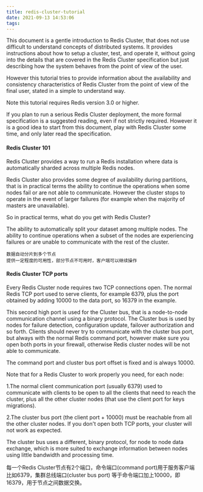 ```yaml
---
title: redis-cluster-tutorial
date: 2021-09-13 14:53:06
tags:
---
```

This document is a gentle introduction to Redis Cluster, that does not use difficult to understand concepts of distributed systems. 
It provides instructions about how to setup a cluster, test, and operate it, 
without going into the details that are covered in the Redis Cluster specification 
but just describing how the system behaves from the point of view of the user.

However this tutorial tries to provide information about the availability and consistency characteristics of Redis Cluster 
from the point of view of the final user, stated in a simple to understand way.

Note this tutorial requires Redis version 3.0 or higher.

If you plan to run a serious Redis Cluster deployment, the more formal specification is a suggested reading, 
even if not strictly required. However it is a good idea to start from this document, 
play with Redis Cluster some time, and only later read the specification.

#### Redis Cluster 101
Redis Cluster provides a way to run a Redis installation where data is automatically sharded across multiple Redis nodes.

Redis Cluster also provides some degree of availability during partitions, that is in practical terms the ability to continue the operations 
when some nodes fail or are not able to communicate. 
However the cluster stops to operate in the event of larger failures (for example when the majority of masters are unavailable).

So in practical terms, what do you get with Redis Cluster?

The ability to automatically split your dataset among multiple nodes.
The ability to continue operations when a subset of the nodes are experiencing failures or are unable to communicate with the rest of the cluster.

```text
数据自动分片到多个节点
提供一定程度的可用性，部分节点不可用时，客户端可以继续操作
```
#### Redis Cluster TCP ports
Every Redis Cluster node requires two TCP connections open. The normal Redis TCP port used to serve clients, 
for example 6379, plus the port obtained by adding 10000 to the data port, so 16379 in the example.

This second high port is used for the Cluster bus, that is a node-to-node communication channel using a binary protocol. 
The Cluster bus is used by nodes for failure detection, configuration update, failover authorization and so forth. 
Clients should never try to communicate with the cluster bus port, but always with the normal Redis command port, 
however make sure you open both ports in your firewall, otherwise Redis cluster nodes will be not able to communicate.

The command port and cluster bus port offset is fixed and is always 10000.

Note that for a Redis Cluster to work properly you need, for each node:

1.The normal client communication port (usually 6379) used to communicate with clients to be open to all the clients that need to reach the cluster, 
plus all the other cluster nodes (that use the client port for keys migrations).

2.The cluster bus port (the client port + 10000) must be reachable from all the other cluster nodes.
If you don't open both TCP ports, your cluster will not work as expected.

The cluster bus uses a different, binary protocol, for node to node data exchange, 
which is more suited to exchange information between nodes using little bandwidth and processing time.

每一个Redis Cluster节点有2个端口，命令端口(command port)用于服务客户端比如6379，集群总线端口(cluster bus port) 等于命令端口加上10000，即16379，用于节点之间数据交换。








